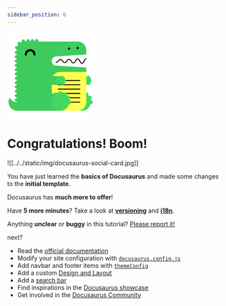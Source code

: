 ```yaml
---
sidebar_position: 6
---
```

![Attachment](../../static/img/docusaurus.png)
# Congratulations! Boom!

![[../../static/img/docusaurus-social-card.jpg]]



You have just learned the **basics of Docusaurus** and made some changes to the **initial template**.

Docusaurus has **much more to offer**!

Have **5 more minutes**? Take a look at [**versioning**](../tutorial-extras/manage-docs-versions.md) and [**i18n**](../tutorial-extras/translate-your-site.md).

Anything **unclear** or **buggy** in this tutorial? [Please report it!](https://github.com/facebook/docusaurus/discussions/4610) 



next?

- Read the [official documentation](https://docusaurus.io/)
- Modify your site configuration with [`docusaurus.config.js`](https://docusaurus.io/docs/api/docusaurus-config)
- Add navbar and footer items with [`themeConfig`](https://docusaurus.io/docs/api/themes/configuration)
- Add a custom [Design and Layout](https://docusaurus.io/docs/styling-layout)
- Add a [search bar](https://docusaurus.io/docs/search)
- Find inspirations in the [Docusaurus showcase](https://docusaurus.io/showcase)
- Get involved in the [Docusaurus Community](https://docusaurus.io/community/support)
